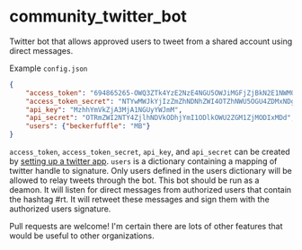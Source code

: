 community_twitter_bot
=====================

Twitter bot that allows approved users to tweet from a shared account using direct messages.

Example ``config.json``
```json
{
    "access_token": "694865265-OWQ3ZTk4YzE2NzE4NGU5OWJiMGFjZjBkN2E1NWM0",
    "access_token_secret": "NTYwMWJkYjIzZmZhNDNhZWI4OTZhNWU5OGU4ZDMxNDgYj",
    "api_key": "MzhhYmVkZjA3MjA1NGUyYWJmM",
    "api_secret": "OTRmZWI2NTY4ZjlhNDVkODhjYmI1ODlkOWU2ZGM1ZjMODIxMDd",
    "users": {"beckerfuffle": "MB"}
}
```

``access_token``, ``access_token_secret``, ``api_key``, and ``api_secret`` can be created by [setting up a twitter app](https://apps.twitter.com/). ``users`` is a dictionary containing a mapping of twitter handle to signature. Only users defined in the users dictionary will be allowed to relay tweets through the bot. This bot should be run as a deamon. It will listen for direct messages from authorized users that contain the hashtag #rt. It will retweet these messages and sign them with the authorized users signature.

Pull requests are welcome! I'm certain there are lots of other features that would be useful to other organizations.
